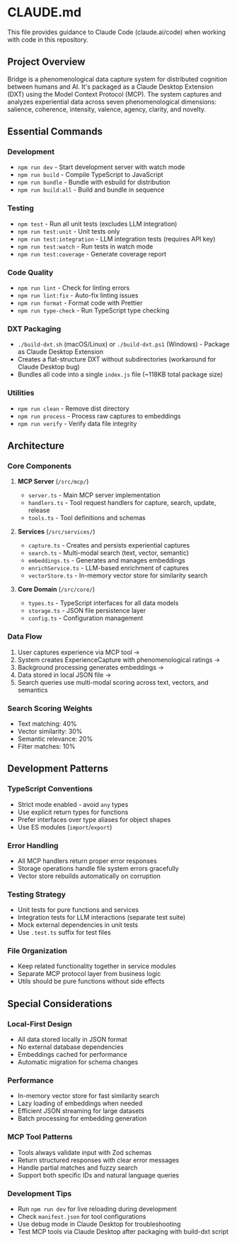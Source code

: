 # CLAUDE.md

This file provides guidance to Claude Code (claude.ai/code) when working with code in this repository.

## Project Overview

Bridge is a phenomenological data capture system for distributed cognition between humans and AI. It's packaged as a Claude Desktop Extension (DXT) using the Model Context Protocol (MCP). The system captures and analyzes experiential data across seven phenomenological dimensions: salience, coherence, intensity, valence, agency, clarity, and novelty.

## Essential Commands

### Development
- `npm run dev` - Start development server with watch mode
- `npm run build` - Compile TypeScript to JavaScript
- `npm run bundle` - Bundle with esbuild for distribution
- `npm run build:all` - Build and bundle in sequence

### Testing
- `npm test` - Run all unit tests (excludes LLM integration)
- `npm run test:unit` - Unit tests only
- `npm run test:integration` - LLM integration tests (requires API key)
- `npm run test:watch` - Run tests in watch mode
- `npm run test:coverage` - Generate coverage report

### Code Quality
- `npm run lint` - Check for linting errors
- `npm run lint:fix` - Auto-fix linting issues
- `npm run format` - Format code with Prettier
- `npm run type-check` - Run TypeScript type checking

### DXT Packaging
- `./build-dxt.sh` (macOS/Linux) or `./build-dxt.ps1` (Windows) - Package as Claude Desktop Extension
- Creates a flat-structure DXT without subdirectories (workaround for Claude Desktop bug)
- Bundles all code into a single `index.js` file (~118KB total package size)

### Utilities
- `npm run clean` - Remove dist directory
- `npm run process` - Process raw captures to embeddings
- `npm run verify` - Verify data file integrity

## Architecture

### Core Components

1. **MCP Server** (`/src/mcp/`)
   - `server.ts` - Main MCP server implementation
   - `handlers.ts` - Tool request handlers for capture, search, update, release
   - `tools.ts` - Tool definitions and schemas

2. **Services** (`/src/services/`)
   - `capture.ts` - Creates and persists experiential captures
   - `search.ts` - Multi-modal search (text, vector, semantic)
   - `embeddings.ts` - Generates and manages embeddings
   - `enrichService.ts` - LLM-based enrichment of captures
   - `vectorStore.ts` - In-memory vector store for similarity search

3. **Core Domain** (`/src/core/`)
   - `types.ts` - TypeScript interfaces for all data models
   - `storage.ts` - JSON file persistence layer
   - `config.ts` - Configuration management

### Data Flow
1. User captures experience via MCP tool → 
2. System creates ExperienceCapture with phenomenological ratings → 
3. Background processing generates embeddings → 
4. Data stored in local JSON file → 
5. Search queries use multi-modal scoring across text, vectors, and semantics

### Search Scoring Weights
- Text matching: 40%
- Vector similarity: 30%
- Semantic relevance: 20%
- Filter matches: 10%

## Development Patterns

### TypeScript Conventions
- Strict mode enabled - avoid `any` types
- Use explicit return types for functions
- Prefer interfaces over type aliases for object shapes
- Use ES modules (`import`/`export`)

### Error Handling
- All MCP handlers return proper error responses
- Storage operations handle file system errors gracefully
- Vector store rebuilds automatically on corruption

### Testing Strategy
- Unit tests for pure functions and services
- Integration tests for LLM interactions (separate test suite)
- Mock external dependencies in unit tests
- Use `.test.ts` suffix for test files

### File Organization
- Keep related functionality together in service modules
- Separate MCP protocol layer from business logic
- Utils should be pure functions without side effects

## Special Considerations

### Local-First Design
- All data stored locally in JSON format
- No external database dependencies
- Embeddings cached for performance
- Automatic migration for schema changes

### Performance
- In-memory vector store for fast similarity search
- Lazy loading of embeddings when needed
- Efficient JSON streaming for large datasets
- Batch processing for embedding generation

### MCP Tool Patterns
- Tools always validate input with Zod schemas
- Return structured responses with clear error messages
- Handle partial matches and fuzzy search
- Support both specific IDs and natural language queries

### Development Tips
- Run `npm run dev` for live reloading during development
- Check `manifest.json` for tool configurations
- Use debug mode in Claude Desktop for troubleshooting
- Test MCP tools via Claude Desktop after packaging with build-dxt script